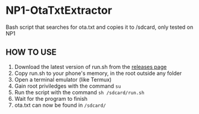 # NP1-OtaTxtExtractor
Bash script that searches for ota.txt and copies it to /sdcard, only tested on NP1

HOW TO USE
-
1. Download the latest version of run.sh from the [releases page](https://github.com/LukeSkyD/NP1-OtaTxtExtractor/releases)
2. Copy run.sh to your phone's memory, in the root outside any folder
3. Open a terminal emulator (like Termux)
4. Gain root priviledges with the command ```su```
5. Run the script with the command ```sh /sdcard/run.sh```
6. Wait for the program to finish
7. ota.txt can now be found in ```/sdcard/```
